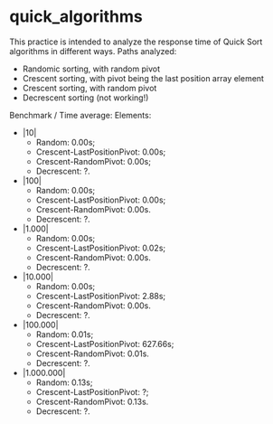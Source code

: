 # quick_algorithms

This practice is intended to analyze the response time of Quick Sort algorithms in different ways.
Paths analyzed:
* Randomic sorting, with random pivot
* Crescent sorting, with pivot being the last position array element
* Crescent sorting, with random pivot
* Decrescent sorting (not working!)

Benchmark / Time average:
Elements:
  * |10| 
    - Random: 0.00s; 
    - Crescent-LastPositionPivot: 0.00s; 
    - Crescent-RandomPivot: 0.00s;
    - Decrescent: ?.
  * |100|
    - Random: 0.00s;
    - Crescent-LastPositionPivot: 0.00s; 
    - Crescent-RandomPivot: 0.00s.
    - Decrescent: ?.
  * |1.000| 
    - Random: 0.00s;
    - Crescent-LastPositionPivot: 0.02s; 
    - Crescent-RandomPivot: 0.00s.
    - Decrescent: ?.
  * |10.000| 
    - Random: 0.00s;
    - Crescent-LastPositionPivot: 2.88s; 
    - Crescent-RandomPivot: 0.00s.
    - Decrescent: ?.
  * |100.000| 
    - Random: 0.01s;
    - Crescent-LastPositionPivot: 627.66s; 
    - Crescent-RandomPivot: 0.01s.
    - Decrescent: ?.
  * |1.000.000|
    - Random: 0.13s;
    - Crescent-LastPositionPivot: ?; 
    - Crescent-RandomPivot: 0.13s.
    - Decrescent: ?.

